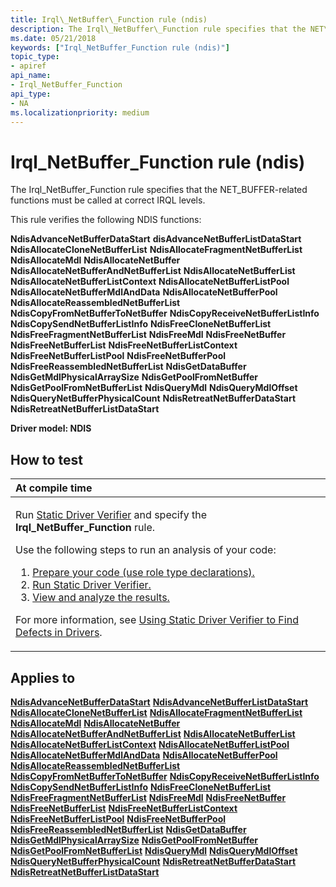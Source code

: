 ```yaml
---
title: Irql\_NetBuffer\_Function rule (ndis)
description: The Irql\_NetBuffer\_Function rule specifies that the NET\_BUFFER-related functions must be called at correct IRQL levels.
ms.date: 05/21/2018
keywords: ["Irql_NetBuffer_Function rule (ndis)"]
topic_type:
- apiref
api_name:
- Irql_NetBuffer_Function
api_type:
- NA
ms.localizationpriority: medium
---
```


# Irql\_NetBuffer\_Function rule (ndis)


The Irql\_NetBuffer\_Function rule specifies that the NET\_BUFFER-related functions must be called at correct IRQL levels.

This rule verifies the following NDIS functions:

**NdisAdvanceNetBufferDataStart**
**disAdvanceNetBufferListDataStart**
**NdisAllocateCloneNetBufferList**
**NdisAllocateFragmentNetBufferList**
**NdisAllocateMdl**
**NdisAllocateNetBuffer**
**NdisAllocateNetBufferAndNetBufferList**
**NdisAllocateNetBufferList**
**NdisAllocateNetBufferListContext**
**NdisAllocateNetBufferListPool**
**NdisAllocateNetBufferMdlAndData**
**NdisAllocateNetBufferPool**
**NdisAllocateReassembledNetBufferList**
**NdisCopyFromNetBufferToNetBuffer**
**NdisCopyReceiveNetBufferListInfo**
**NdisCopySendNetBufferListInfo**
**NdisFreeCloneNetBufferList**
**NdisFreeFragmentNetBufferList**
**NdisFreeMdl**
**NdisFreeNetBuffer**
**NdisFreeNetBufferList**
**NdisFreeNetBufferListContext**
**NdisFreeNetBufferListPool**
**NdisFreeNetBufferPool**
**NdisFreeReassembledNetBufferList**
**NdisGetDataBuffer**
**NdisGetMdlPhysicalArraySize**
**NdisGetPoolFromNetBuffer**
**NdisGetPoolFromNetBufferList**
**NdisQueryMdl**
**NdisQueryMdlOffset**
**NdisQueryNetBufferPhysicalCount**
**NdisRetreatNetBufferDataStart**
**NdisRetreatNetBufferListDataStart**

**Driver model: NDIS**

## How to test

<table>
<colgroup>
<col width="100%" />
</colgroup>
<thead>
<tr class="header">
<th align="left">At compile time</th>
</tr>
</thead>
<tbody>
<tr class="odd">
<td align="left"><p>Run <a href="/windows-hardware/drivers/devtest/static-driver-verifier" data-raw-source="[Static Driver Verifier](./static-driver-verifier.md)">Static Driver Verifier</a> and specify the <strong>Irql_NetBuffer_Function</strong> rule.</p>
Use the following steps to run an analysis of your code:
<ol>
<li><a href="/windows-hardware/drivers/devtest/using-static-driver-verifier-to-find-defects-in-drivers#preparing-your-source-code" data-raw-source="[Prepare your code (use role type declarations).](./using-static-driver-verifier-to-find-defects-in-drivers.md#preparing-your-source-code)">Prepare your code (use role type declarations).</a></li>
<li><a href="/windows-hardware/drivers/devtest/using-static-driver-verifier-to-find-defects-in-drivers#running-static-driver-verifier" data-raw-source="[Run Static Driver Verifier.](./using-static-driver-verifier-to-find-defects-in-drivers.md#running-static-driver-verifier)">Run Static Driver Verifier.</a></li>
<li><a href="/windows-hardware/drivers/devtest/using-static-driver-verifier-to-find-defects-in-drivers#viewing-and-analyzing-the-results" data-raw-source="[View and analyze the results.](./using-static-driver-verifier-to-find-defects-in-drivers.md#viewing-and-analyzing-the-results)">View and analyze the results.</a></li>
</ol>
<p>For more information, see <a href="/windows-hardware/drivers/devtest/using-static-driver-verifier-to-find-defects-in-drivers" data-raw-source="[Using Static Driver Verifier to Find Defects in Drivers](./using-static-driver-verifier-to-find-defects-in-drivers.md)">Using Static Driver Verifier to Find Defects in Drivers</a>.</p></td>
</tr>
</tbody>
</table>

## Applies to

[**NdisAdvanceNetBufferDataStart**](/windows-hardware/drivers/ddi/ndis/nf-ndis-ndisadvancenetbufferdatastart)
[**NdisAdvanceNetBufferListDataStart**](/windows-hardware/drivers/ddi/ndis/nf-ndis-ndisadvancenetbufferlistdatastart)
[**NdisAllocateCloneNetBufferList**](/windows-hardware/drivers/ddi/ndis/nf-ndis-ndisallocateclonenetbufferlist)
[**NdisAllocateFragmentNetBufferList**](/windows-hardware/drivers/ddi/ndis/nf-ndis-ndisallocatefragmentnetbufferlist)
[**NdisAllocateMdl**](/windows-hardware/drivers/ddi/ndis/nf-ndis-ndisallocatemdl)
[**NdisAllocateNetBuffer**](/windows-hardware/drivers/ddi/ndis/nf-ndis-ndisallocatenetbuffer)
[**NdisAllocateNetBufferAndNetBufferList**](/windows-hardware/drivers/ddi/ndis/nf-ndis-ndisallocatenetbufferandnetbufferlist)
[**NdisAllocateNetBufferList**](/windows-hardware/drivers/ddi/ndis/nf-ndis-ndisallocatenetbufferlist)
[**NdisAllocateNetBufferListContext**](/windows-hardware/drivers/ddi/ndis/nf-ndis-ndisallocatenetbufferlistcontext)
[**NdisAllocateNetBufferListPool**](/windows-hardware/drivers/ddi/ndis/nf-ndis-ndisallocatenetbufferlistpool)
[**NdisAllocateNetBufferMdlAndData**](/windows-hardware/drivers/ddi/ndis/nf-ndis-ndisallocatenetbuffermdlanddata)
[**NdisAllocateNetBufferPool**](/windows-hardware/drivers/ddi/ndis/nf-ndis-ndisallocatenetbufferpool)
[**NdisAllocateReassembledNetBufferList**](/windows-hardware/drivers/ddi/ndis/nf-ndis-ndisallocatereassemblednetbufferlist)
[**NdisCopyFromNetBufferToNetBuffer**](/windows-hardware/drivers/ddi/ndis/nf-ndis-ndiscopyfromnetbuffertonetbuffer)
[**NdisCopyReceiveNetBufferListInfo**](/windows-hardware/drivers/ddi/ndis/nf-ndis-ndiscopyreceivenetbufferlistinfo)
[**NdisCopySendNetBufferListInfo**](/windows-hardware/drivers/ddi/ndis/nf-ndis-ndiscopysendnetbufferlistinfo)
[**NdisFreeCloneNetBufferList**](/windows-hardware/drivers/ddi/ndis/nf-ndis-ndisfreeclonenetbufferlist)
[**NdisFreeFragmentNetBufferList**](/windows-hardware/drivers/ddi/ndis/nf-ndis-ndisfreefragmentnetbufferlist)
[**NdisFreeMdl**](/windows-hardware/drivers/ddi/ndis/nf-ndis-ndisfreemdl)
[**NdisFreeNetBuffer**](/windows-hardware/drivers/ddi/ndis/nf-ndis-ndisfreenetbuffer)
[**NdisFreeNetBufferList**](/windows-hardware/drivers/ddi/ndis/nf-ndis-ndisfreenetbufferlist)
[**NdisFreeNetBufferListContext**](/windows-hardware/drivers/ddi/ndis/nf-ndis-ndisfreenetbufferlistcontext)
[**NdisFreeNetBufferListPool**](/windows-hardware/drivers/ddi/ndis/nf-ndis-ndisfreenetbufferlistpool)
[**NdisFreeNetBufferPool**](/windows-hardware/drivers/ddi/ndis/nf-ndis-ndisfreenetbufferpool)
[**NdisFreeReassembledNetBufferList**](/windows-hardware/drivers/ddi/ndis/nf-ndis-ndisfreereassemblednetbufferlist)
[**NdisGetDataBuffer**](/windows-hardware/drivers/ddi/ndis/nf-ndis-ndisgetdatabuffer)
[**NdisGetMdlPhysicalArraySize**](../network/ndisgetmdlphysicalarraysize.md)
[**NdisGetPoolFromNetBuffer**](/windows-hardware/drivers/ddi/ndis/nf-ndis-ndisgetpoolfromnetbuffer)
[**NdisGetPoolFromNetBufferList**](/windows-hardware/drivers/ddi/ndis/nf-ndis-ndisgetpoolfromnetbufferlist)
[**NdisQueryMdl**](../network/ndisquerymdl.md)
[**NdisQueryMdlOffset**](../network/ndisquerymdloffset.md)
[**NdisQueryNetBufferPhysicalCount**](/windows-hardware/drivers/ddi/ndis/nf-ndis-ndisquerynetbufferphysicalcount)
[**NdisRetreatNetBufferDataStart**](/windows-hardware/drivers/ddi/ndis/nf-ndis-ndisretreatnetbufferdatastart)
[**NdisRetreatNetBufferListDataStart**](/windows-hardware/drivers/ddi/ndis/nf-ndis-ndisretreatnetbufferlistdatastart)
